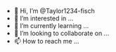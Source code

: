 - 👋 Hi, I’m @Taylor1234-fisch
- 👀 I’m interested in ...
- 🌱 I’m currently learning ...
- 💞️ I’m looking to collaborate on ...
- 📫 How to reach me ...

<!---
Taylor1234-fisch/Taylor1234-fisch is a ✨ special ✨ repository because its `README.md` (this file) appears on your GitHub profile.
You can click the Preview link to take a look at your changes.
--->

